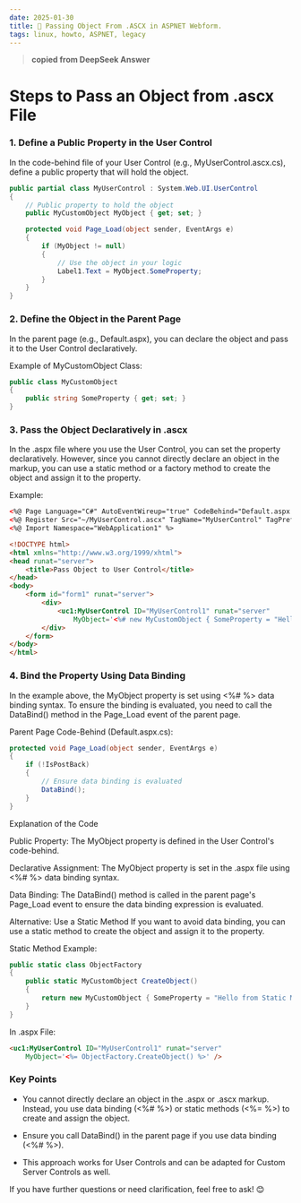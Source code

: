 ```yaml
---
date: 2025-01-30
title: 🍼 Passing Object From .ASCX in ASPNET Webform.
tags: linux, howto, ASPNET, legacy
---
```


> **copied from DeepSeek Answer**

# Steps to Pass an Object from .ascx File

### 1. Define a Public Property in the User Control

In the code-behind file of your User Control (e.g., MyUserControl.ascx.cs), define a public property that will hold the object.

```c#
public partial class MyUserControl : System.Web.UI.UserControl
{
    // Public property to hold the object
    public MyCustomObject MyObject { get; set; }

    protected void Page_Load(object sender, EventArgs e)
    {
        if (MyObject != null)
        {
            // Use the object in your logic
            Label1.Text = MyObject.SomeProperty;
        }
    }
}
```

### 2. Define the Object in the Parent Page

In the parent page (e.g., Default.aspx), you can declare the object and pass it to the User Control declaratively.

Example of MyCustomObject Class:

```c#
public class MyCustomObject
{
    public string SomeProperty { get; set; }
}
```

### 3. Pass the Object Declaratively in .ascx

In the .aspx file where you use the User Control, you can set the property declaratively. However, since you cannot directly declare an object in the markup, you can use a static method or a factory method to create the object and assign it to the property.

Example:
```html
<%@ Page Language="C#" AutoEventWireup="true" CodeBehind="Default.aspx.cs" Inherits="WebApplication1.Default" %>
<%@ Register Src="~/MyUserControl.ascx" TagName="MyUserControl" TagPrefix="uc1" %>
<%@ Import Namespace="WebApplication1" %>

<!DOCTYPE html>
<html xmlns="http://www.w3.org/1999/xhtml">
<head runat="server">
    <title>Pass Object to User Control</title>
</head>
<body>
    <form id="form1" runat="server">
        <div>
            <uc1:MyUserControl ID="MyUserControl1" runat="server" 
                MyObject='<%# new MyCustomObject { SomeProperty = "Hello from .ascx!" } %>' />
        </div>
    </form>
</body>
</html>
```

### 4. Bind the Property Using Data Binding

In the example above, the MyObject property is set using <%# %> data binding syntax. To ensure the binding is evaluated, you need to call the DataBind() method in the Page_Load event of the parent page.

Parent Page Code-Behind (Default.aspx.cs):

```c#
protected void Page_Load(object sender, EventArgs e)
{
    if (!IsPostBack)
    {
        // Ensure data binding is evaluated
        DataBind();
    }
}
```

Explanation of the Code

Public Property: The MyObject property is defined in the User Control's code-behind.

Declarative Assignment: The MyObject property is set in the .aspx file using <%# %> data binding syntax.

Data Binding: The DataBind() method is called in the parent page's Page_Load event to ensure the data binding expression is evaluated.

Alternative: Use a Static Method
If you want to avoid data binding, you can use a static method to create the object and assign it to the property.

Static Method Example:
```c#
public static class ObjectFactory
{
    public static MyCustomObject CreateObject()
    {
        return new MyCustomObject { SomeProperty = "Hello from Static Method!" };
    }
}
```

In .aspx File:

```html
<uc1:MyUserControl ID="MyUserControl1" runat="server" 
    MyObject='<%= ObjectFactory.CreateObject() %>' />
```
### Key Points

- You cannot directly declare an object in the .aspx or .ascx markup. Instead, you use data binding (<%# %>) or static methods (<%= %>) to create and assign the object.

- Ensure you call DataBind() in the parent page if you use data binding (<%# %>).

- This approach works for User Controls and can be adapted for Custom Server Controls as well.

If you have further questions or need clarification, feel free to ask! 😊

